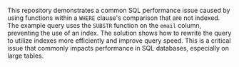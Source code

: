 This repository demonstrates a common SQL performance issue caused by using functions within a `WHERE` clause's comparison that are not indexed.  The example query uses the `SUBSTR` function on the `email` column, preventing the use of an index.  The solution shows how to rewrite the query to utilize indexes more efficiently and improve query speed.  This is a critical issue that commonly impacts performance in SQL databases, especially on large tables.